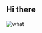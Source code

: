 ## Hi there

<img src="https://github.com/snippets-n-memes/.github/blob/master/profile/blink.gif" alt="what" style="max-width: 100%;">
